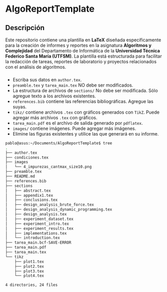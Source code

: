 # AlgoReportTemplate

## Descripción

Este repositorio contiene una plantilla en **LaTeX** diseñada específicamente para la creación de informes y reportes en la asignatura **Algoritmos y Complejidad** del Departamento de Informática de la **Universidad Técnica Federico Santa María (UTFSM)**. La plantilla está estructurada para facilitar la redacción de tareas, reportes de laboratorio y proyectos relacionados con el análisis de algoritmos.

### 

- Escriba sus datos en `author.tex`.
- `preamble.tex` y `tarea_main.tex` NO debe ser modificados.
- La estructura de archivos de `sections/` No debe ser modificada. Sólo agregue texto a los archivos existentes.
- `references.bib` contiene las referencias bibliográficas. Agregue las suyas.
- `tikz/` contiene archivos `.tex` con gráficos generados con `TikZ`. Puede agregar más archivos `.tex` con gráficos.
- `tarea_main.pdf` es el archivo de salida generado por `pdflatex`.
- `images/` contiene imágenes. Puede agregar más imágenes.
- Elimine las figuras existentes y utilice las que generará en su informe.

```bash
pablo@asus:~/Documents/AlgoReportTemplate$ tree
.
├── author.tex
├── condiciones.tex
├── images
│   └── 4_impurezas_cantmax_size10.png
├── preamble.tex
├── README.md
├── references.bib
├── sections
│   ├── abstract.tex
│   ├── appendix1.tex
│   ├── conclusions.tex
│   ├── design_analysis_brute_force.tex
│   ├── design_analysis_dynamic_programming.tex
│   ├── design_analysis.tex
│   ├── experiment_dataset.tex
│   ├── experiment_intro.tex
│   ├── experiment_results.tex
│   ├── implementations.tex
│   └── introduction.tex
├── tarea_main.bcf-SAVE-ERROR
├── tarea_main.pdf
├── tarea_main.tex
└── tikz
    ├── plot1.tex
    ├── plot2.tex
    ├── plot3.tex
    └── plot4.tex

4 directories, 24 files

```
